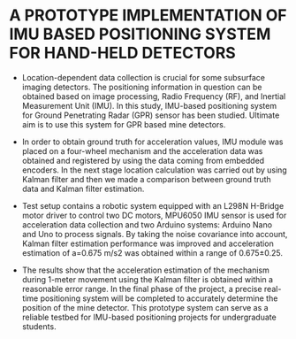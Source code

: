 # A PROTOTYPE IMPLEMENTATION OF IMU BASED POSITIONING SYSTEM FOR HAND-HELD DETECTORS

* Location-dependent data collection is crucial for some subsurface imaging detectors. The positioning information in question can be obtained based on image processing, Radio Frequency (RF), and Inertial Measurement Unit (IMU). In this study, IMU-based positioning system for Ground Penetrating Radar (GPR) sensor has been studied. Ultimate aim is to use this system for GPR based mine detectors.

* In order to obtain ground truth for acceleration values, IMU module was placed on a four-wheel mechanism and the acceleration data was obtained and registered by using the data coming from embedded encoders. In the next stage location calculation was carried out by using Kalman filter and then we made a comparison between ground truth data and Kalman filter estimation.
 
* Test setup contains a robotic system equipped with an L298N H-Bridge motor driver to control two DC motors,  MPU6050 IMU sensor is used for acceleration data collection and two Arduino systems: Arduino Nano and Uno to process signals. By taking the noise covariance into account, Kalman filter estimation performance was improved and acceleration estimation of  a=0.675 m/s2 was obtained within a range of 0.675±0.25.
 
* The results show that the acceleration estimation of the mechanism during 1-meter movement using the Kalman filter is obtained within a reasonable error range. In the final phase of the project, a precise real-time positioning system will be completed to accurately determine the position of the mine detector. This prototype system can serve as a reliable testbed for IMU-based positioning projects for undergraduate students.
